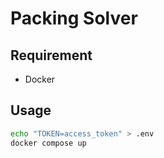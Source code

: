 # Packing Solver

## Requirement

- Docker

## Usage

```sh
echo "TOKEN=access_token" > .env
docker compose up
```
